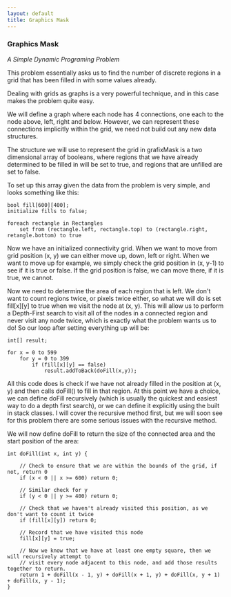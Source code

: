 ```yaml
---
layout: default
title: Graphics Mask
---
```


### Graphics Mask

*A Simple Dynamic Programing Problem*

This problem essentially asks us to find the number of discrete regions in a grid that has been filled in with some values already. 

Dealing with grids as graphs is a very powerful technique, and in this case makes the problem quite easy.

We will define a graph where each node has 4 connections, one each to the node above, left, right and below. 
However, we can represent these connections implicitly within the grid, we need not build out any new data structures. 

The structure we will use to represent the grid in grafixMask is a two dimensional array of booleans, 
where regions that we have already determined to be filled in will be set to true, and regions that are unfilled are set to false.

To set up this array given the data from the problem is very simple, and looks something like this:


    bool fill[600][400];
    initialize fills to false;

    foreach rectangle in Rectangles
        set from (rectangle.left, rectangle.top) to (rectangle.right, retangle.bottom) to true


Now we have an initialized connectivity grid. When we want to move from grid position (x, y) we can either move up, down, left or right. When we want to move up for example, we simply check the grid position in (x, y-1) to see if it is true or false. If the grid position is false, we can move there, if it is true, we cannot.

Now we need to determine the area of each region that is left. We don't want to count regions twice, or pixels twice either, so what we will do is set fill[x][y] to true when we visit the node at (x, y). This will allow us to perform a Depth-First search to visit all of the nodes in a connected region and never visit any node twice, which is exactly what the problem wants us to do! So our loop after setting everything up will be:


    int[] result;

    for x = 0 to 599
        for y = 0 to 399
            if (fill[x][y] == false)
                result.addToBack(doFill(x,y));


All this code does is check if we have not already filled in the position at (x, y) and then calls doFill() to fill in that region. At this point we have a choice, we can define doFill recursively (which is usually the quickest and easiest way to do a depth first search), or we can define it explicitly using the built in stack classes. I will cover the recursive method first, but we will soon see for this problem there are some serious issues with the recursive method.

We will now define doFill to return the size of the connected area and the start position of the area:
    
    int doFill(int x, int y) {
        
        // Check to ensure that we are within the bounds of the grid, if not, return 0
        if (x < 0 || x >= 600) return 0;
        
        // Similar check for y
        if (y < 0 || y >= 400) return 0;
        
        // Check that we haven't already visited this position, as we don't want to count it twice
        if (fill[x][y]) return 0;

        // Record that we have visited this node
        fill[x][y] = true;

        // Now we know that we have at least one empty square, then we will recursively attempt to
        // visit every node adjacent to this node, and add those results together to return.
        return 1 + doFill(x - 1, y) + doFill(x + 1, y) + doFill(x, y + 1) + doFill(x, y - 1);
    }